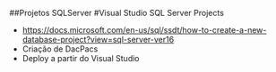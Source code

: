 ##Projetos SQLServer
#Visual Studio SQL Server Projects
- https://docs.microsoft.com/en-us/sql/ssdt/how-to-create-a-new-database-project?view=sql-server-ver16
- Criação de DacPacs
- Deploy a partir do Visual Studio
